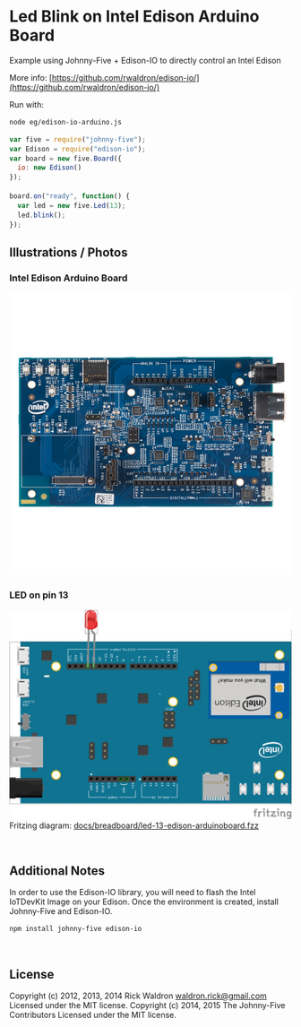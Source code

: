 <!--remove-start-->

# Led Blink on Intel Edison Arduino Board


Example using Johnny-Five + Edison-IO to directly control an Intel Edison



More info: [https://github.com/rwaldron/edison-io/](https://github.com/rwaldron/edison-io/)


Run with:
```bash
node eg/edison-io-arduino.js
```

<!--remove-end-->

```javascript
var five = require("johnny-five");
var Edison = require("edison-io");
var board = new five.Board({
  io: new Edison()
});

board.on("ready", function() {
  var led = new five.Led(13);
  led.blink();
});


```


## Illustrations / Photos


### Intel Edison Arduino Board



![docs/images/edison-arduino-board.jpg](images/edison-arduino-board.jpg)  

### LED on pin 13



![docs/breadboard/led-13-edison-arduinoboard.png](breadboard/led-13-edison-arduinoboard.png)<br>
Fritzing diagram: [docs/breadboard/led-13-edison-arduinoboard.fzz](breadboard/led-13-edison-arduinoboard.fzz)

&nbsp;




## Additional Notes


In order to use the Edison-IO library, you will need to flash the Intel IoTDevKit Image
on your Edison. Once the environment is created, install Johnny-Five and Edison-IO.

```sh
npm install johnny-five edison-io
```





&nbsp;

<!--remove-start-->

## License
Copyright (c) 2012, 2013, 2014 Rick Waldron <waldron.rick@gmail.com>
Licensed under the MIT license.
Copyright (c) 2014, 2015 The Johnny-Five Contributors
Licensed under the MIT license.

<!--remove-end-->

